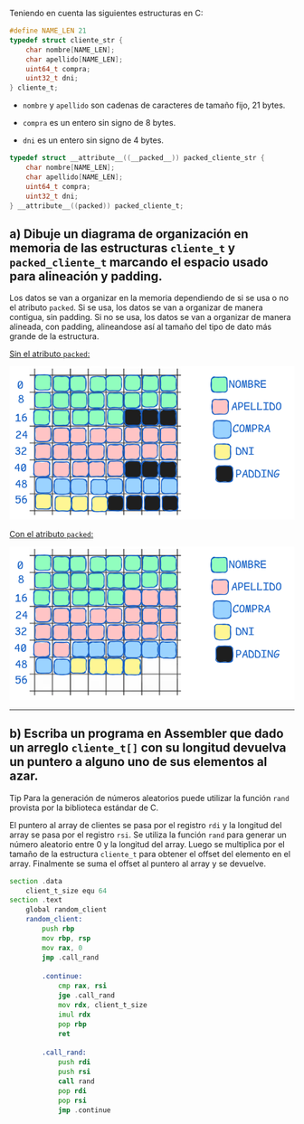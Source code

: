 Teniendo en cuenta las siguientes estructuras en C:
```c
#define NAME_LEN 21
typedef struct cliente_str {
    char nombre[NAME_LEN];
    char apellido[NAME_LEN];
    uint64_t compra;
    uint32_t dni;
} cliente_t;
```
* `nombre` y `apellido` son cadenas de caracteres de tamaño fijo, 21 bytes. 

* `compra` es un entero sin signo de 8 bytes.

* `dni` es un entero sin signo de 4 bytes.

```c
typedef struct __attribute__((__packed__)) packed_cliente_str {
    char nombre[NAME_LEN];
    char apellido[NAME_LEN];
    uint64_t compra;
    uint32_t dni;
} __attribute__((packed)) packed_cliente_t;
```
## a) Dibuje un diagrama de organización en memoria de las estructuras `cliente_t` y `packed_cliente_t` marcando el espacio usado para alineación y padding.

Los datos se van a organizar en la memoria dependiendo de si se usa o no el atributo `packed`. Si se usa, los datos se van a organizar de manera contigua, sin padding. Si no se usa, los datos se van a organizar de manera alineada, con padding, alineandose así al tamaño del tipo de dato más grande de la estructura.

<u>Sin el atributo `packed`:</u>

![alt text](client_t.png)

<u>Con el atributo `packed`:</u>

![alt text](client_t_packed.png)

---

## b) Escriba un programa en Assembler que dado un arreglo `cliente_t[]` con su longitud devuelva un puntero a alguno uno de sus elementos al azar.

Tip Para la generación de números aleatorios puede utilizar la función `rand` provista por la biblioteca estándar de C.

El puntero al array de clientes se pasa por el registro `rdi` y la longitud del array se pasa por el registro `rsi`. Se utiliza la función `rand` para generar un número aleatorio entre 0 y la longitud del array. Luego se multiplica por el tamaño de la estructura `cliente_t` para obtener el offset del elemento en el array. Finalmente se suma el offset al puntero al array y se devuelve.

```asm
section .data
    client_t_size equ 64
section .text
    global random_client
    random_client:
        push rbp
        mov rbp, rsp
        mov rax, 0
        jmp .call_rand

        .continue:
            cmp rax, rsi
            jge .call_rand
            mov rdx, client_t_size
            imul rdx
            pop rbp
            ret
        
        .call_rand:
            push rdi
            push rsi
            call rand
            pop rdi
            pop rsi
            jmp .continue

```
